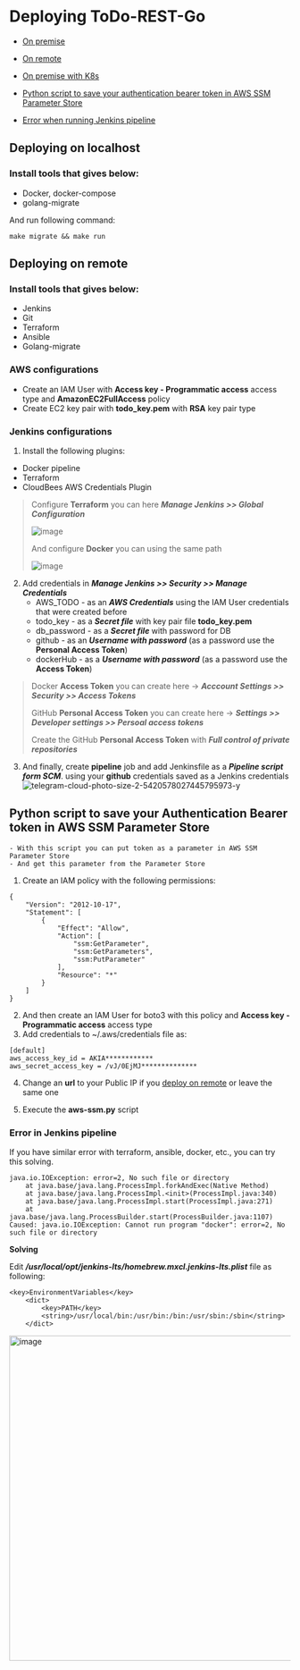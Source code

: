 # Deploying ToDo-REST-Go
- [On premise](#deploying-on-localhost)
- [On remote](#deploying-on-remote)
- [On premise with K8s](K8s/README.md)

- [Python script to save your authentication bearer token in AWS SSM Parameter Store](#python-script-to-save-your-authentication-bearer-token-in-aws-ssm-parameter-store)
- [Error when running Jenkins pipeline](#error-in-jenkins-pipeline)

## Deploying on localhost
### Install tools that gives below:
- Docker, docker-compose
- golang-migrate

And run following command:
```
make migrate && make run
```


## Deploying on remote
### Install tools that gives below:
- Jenkins
- Git
- Terraform
- Ansible
- Golang-migrate

### AWS configurations
- Create an IAM User with **Access key - Programmatic access** access type and **AmazonEC2FullAccess** policy
- Create EC2 key pair with **todo_key.pem** with **RSA** key pair type

### Jenkins configurations
1. Install the following plugins:
- Docker pipeline
- Terraform
- CloudBees AWS Credentials Plugin

> Configure **Terraform** you can here **_Manage Jenkins >> Global Configuration_**
>
> ![image](https://user-images.githubusercontent.com/71873090/182134652-b400410f-21a6-488c-bbc0-6d2dc405212d.png)
> 
> And configure **Docker** you can using the same path
>
>![image](https://user-images.githubusercontent.com/71873090/182134709-8cd1264d-d729-4d8f-a65f-e14abe9aba6f.png)


2. Add credentials in **_Manage Jenkins >> Security >> Manage Credentials_**
    - AWS_TODO - as an **_AWS Credentials_** using the IAM User credentials that were created before
    - todo_key - as a **_Secret file_** with key pair file **todo_key.pem**
    - db_password - as a **_Secret file_** with password for DB
    - github - as an **_Username with password_** (as a password use the **Personal Access Token**)
    - dockerHub - as a **_Username with password_** (as a password use the **Access Token**)

> Docker **Access Token** you can create here -> **_Acccount Settings >> Security >> Access Tokens_**
>
> GitHub **Personal Access Token** you can create here -> **_Settings >> Developer settings >> Persoal access tokens_**
>
> Create the GitHub **Personal Access Token** with **_Full control of private repositories_**

3. And finally, create **pipeline** job and add Jenkinsfile as a **_Pipeline script form SCM_**. using your **github** credentials saved as a Jenkins credentials
![telegram-cloud-photo-size-2-5420578027445795973-y](https://user-images.githubusercontent.com/71873090/182135003-7ca4a601-760b-4436-a156-204e4f67f8ff.jpg)


## Python script to save your Authentication Bearer token in AWS SSM Parameter Store
    - With this script you can put token as a parameter in AWS SSM Parameter Store
    - And get this parameter from the Parameter Store

1. Create an IAM policy with the following permissions:
```
{
    "Version": "2012-10-17",
    "Statement": [
        {
            "Effect": "Allow",
            "Action": [
                "ssm:GetParameter",
                "ssm:GetParameters",
                "ssm:PutParameter"
            ],
            "Resource": "*"
        }
    ]
}
```
2. And then create an IAM User for boto3 with this policy and **Access key - Programmatic access** access type
3. Add credentials to ~/.aws/credentials file as:

```
[default]
aws_access_key_id = AKIA************
aws_secret_access_key = /vJ/0EjMJ**************
```

4. Change an **url** to your Public IP if you [deploy on remote](#deploying-on-remote) or leave the same one
    
5. Execute the **aws-ssm.py** script

### Error in Jenkins pipeline

If you have similar error with terraform, ansible, docker, etc., you can try this solving.

```
java.io.IOException: error=2, No such file or directory
	at java.base/java.lang.ProcessImpl.forkAndExec(Native Method)
	at java.base/java.lang.ProcessImpl.<init>(ProcessImpl.java:340)
	at java.base/java.lang.ProcessImpl.start(ProcessImpl.java:271)
	at java.base/java.lang.ProcessBuilder.start(ProcessBuilder.java:1107)
Caused: java.io.IOException: Cannot run program "docker": error=2, No such file or directory
```

**Solving**

Edit **_/usr/local/opt/jenkins-lts/homebrew.mxcl.jenkins-lts.plist_** file as following:

```
<key>EnvironmentVariables</key>     
	<dict>       
		<key>PATH</key>       
		<string>/usr/local/bin:/usr/bin:/bin:/usr/sbin:/sbin</string>     
	</dict>
```

<img width="582" alt="image" src="https://user-images.githubusercontent.com/71873090/182325011-cdaf2987-1c99-4b4f-b497-11a85944e9f9.png">
